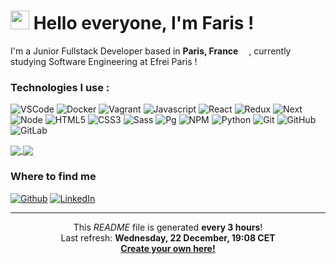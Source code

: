 <h1><img src="https://cultofthepartyparrot.com/flags/hd/franceparrot.gif" width="30"/> Hello everyone, I'm Faris !</h1>

<p>I'm a Junior Fullstack Developer based in <b>Paris, France</b> <img src="https://image.flaticon.com/icons/svg/197/197560.svg" width="13"/>, currently studying Software Engineering at Efrei Paris !</p>
<h3>Technologies I use :</h3>
<p>
  <img alt="VSCode" src="https://img.shields.io/badge/-VS%20Code-007ACC?style=flat-square&logo=visual-studio-code&logoColor=white" />
  <img alt="Docker" src="https://img.shields.io/badge/-Docker-0db7ed?style=flat-square&logo=Docker&logoColor=white" />
  <img alt="Vagrant" src="https://img.shields.io/badge/-Vagrant-145ff6?style=flat-square&logo=vagrant&logoColor=white" />
  <img alt="Javascript" src="https://img.shields.io/badge/-JavaScript-black?style=flat-square&logo=javascript" />
  <img alt="React" src="https://img.shields.io/badge/-React-grey?style=flat-square&logo=react">
  <img alt="Redux" src="https://img.shields.io/badge/-Redux-blueviolet?style=flat-square&logo=redux" >
  <img alt="Next" src="https://img.shields.io/badge/-Next.js-black?style=flat-square&logo=next.js">
  <img alt="Node" src="https://img.shields.io/badge/-Node.js-green?style=flat-square&logo=node.js">
  <img alt="HTML5" src="https://img.shields.io/badge/-HTML5-E34F26?style=flat-square&logo=html5&logoColor=white" />
  <img alt="CSS3" src="https://img.shields.io/badge/-CSS3-1572B6?style=flat-square&logo=css3" />
  <img alt="Sass" src="https://img.shields.io/badge/-Sass-CC6699?style=flat-square&logo=sass&logoColor=white" />
  <img alt="Pg" src="https://img.shields.io/badge/-Postgresql-lightgrey?style=flat-square&logo=postgresql" >
  <img alt="NPM" src="https://img.shields.io/badge/-npm-CB3837?style=flat-square&logo=npm&logoColor=white" />
  <img alt="Python" src="https://img.shields.io/badge/-Python-3776AB?style=flat-square&logo=python&logoColor=white" />
  <img alt="Git" src="https://img.shields.io/badge/-Git-F05032?style=flat-square&logo=git&logoColor=white" />
  <img alt="GitHub" src="https://img.shields.io/badge/-GitHub-181717?style=flat-square&logo=github" />
  <img alt="GitLab" src="https://img.shields.io/badge/-GitLab-FCA121?style=flat-square&logo=gitlab" />
</p>

<a href="https://github.com/Farischt">
  <img align="center" src="https://github-readme-stats.vercel.app/api?username=farischt&count_private=true&show_icons=true&theme=radical" />
</a>
<a href="https://github.com/Farischt">
  <img align="center" src="https://github-readme-stats.vercel.app/api/top-langs/?username=farischt&layout=compact" />
</a>

<h3>Where to find me</h3>
<p><a href="https://github.com/Farischt" target="_blank"><img alt="Github" src="https://img.shields.io/badge/GitHub-%2312100E.svg?&style=for-the-badge&logo=Github&logoColor=white" /></a> <a href="https://www.linkedin.com/in/farischtatou1999/" target="_blank"><img alt="LinkedIn" src="https://img.shields.io/badge/linkedin-%230077B5.svg?&style=for-the-badge&logo=linkedin&logoColor=white" /></a></p>

---

<p align="center">This <i>README</i> file is generated <b>every 3 hours</b>!</br>Last refresh: <b>Wednesday, 22 December, 19:08 CET<b> <br /><a href="https://medium.com/@th.guibert/how-to-create-a-self-updating-readme-md-for-your-github-profile-f8b05744ca91">Create your own here!</a></p>

